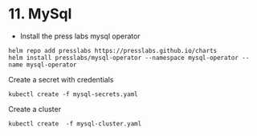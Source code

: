 # 11. MySql

* Install the press labs mysql operator

```
helm repo add presslabs https://presslabs.github.io/charts
helm install presslabs/mysql-operator --namespace mysql-operator --name mysql-operator
```

Create a secret with credentials

```
kubectl create -f mysql-secrets.yaml
```

Create a cluster

```
kubectl create  -f mysql-cluster.yaml
```
